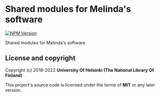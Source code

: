 # Shared modules for Melinda's software 
[![NPM Version](https://img.shields.io/npm/v/@natlibfi/melinda-commons.svg)](https://npmjs.org/package/@natlibfi/melinda-commons)

Shared modules for Melinda's software

## License and copyright

Copyright (c) 2018-2022 **University Of Helsinki (The National Library Of Finland)**

This project's source code is licensed under the terms of **MIT** or any later version.
